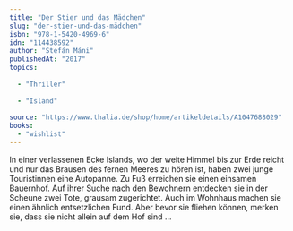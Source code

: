 ```yaml
---
title: "Der Stier und das Mädchen"
slug: "der-stier-und-das-mädchen"
isbn: "978-1-5420-4969-6"
idn: "114438592"
author: "Stefán Máni"
publishedAt: "2017"
topics:
  
  - "Thriller"
    
  - "Island"
    
source: "https://www.thalia.de/shop/home/artikeldetails/A1047688029"
books: 
  - "wishlist"
---
```

In einer verlassenen Ecke Islands, wo der weite Himmel bis zur Erde reicht und 
nur das Brausen des fernen Meeres zu hören ist, haben zwei junge Touristinnen 
eine Autopanne. Zu Fuß erreichen sie einen einsamen Bauernhof. Auf ihrer Suche 
nach den Bewohnern entdecken sie in der Scheune zwei Tote, grausam zugerichtet. 
Auch im Wohnhaus machen sie einen ähnlich entsetzlichen Fund. Aber bevor sie 
fliehen können, merken sie, dass sie nicht allein auf dem Hof sind …